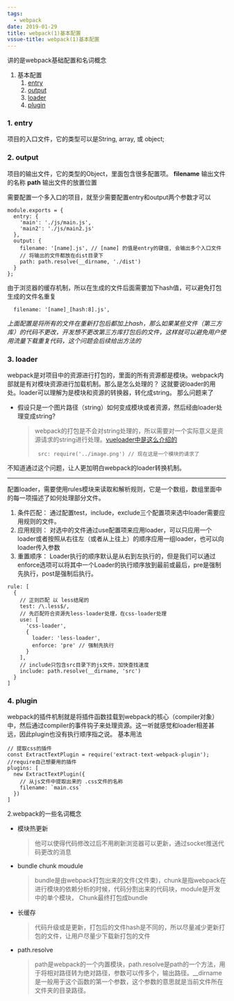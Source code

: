 ```yaml
---
tags:
  - webpack
date: 2019-01-29
title: webpack(1)基本配置
vssue-title: webpack(1)基本配置
---
```


讲的是webpack基础配置和名词概念

<!-- more -->

1. 基本配置
    1. [entry](#_1-entry)
    2. [output](#_2-output)
    3. [loader](#_3-loader)
    4. [plugin](#_4-plugin)

### 1. entry

项目的入口文件，它的类型可以是String, array, 或 object;


### 2. output

项目的输出文件，它的类型的Object，里面包含很多配置项。
<b>filename</b>  输出文件的名称
<b>path</b>  输出文件的放置位置

需要配置一个多入口的项目，就至少需要配置entry和output两个参数才可以
```
module.exports = {
  entry: {
    'main': './js/main.js',
    'main2': './js/main2.js'
  },
  output: {
    filename: '[name].js', // [name] 的值是entry的键值, 会输出多个入口文件
    // 将输出的文件都放在dist目录下
    path: path.resolve(__dirname, './dist')
  }
};
```
由于浏览器的缓存机制，所以在生成的文件后面需要加下hash值，可以避免打包生成的文件名重复
```
  filename: '[name]_[hash:8].js',
```
_上面配置是将所有的文件在重新打包后都加上hash，那么如果某些文件（第三方库）的代码不更改，开发想不更改第三方库打包后的文件，这样就可以避免用户使用流量下载重复代码，这个问题会后续给出方法的_

### 3. loader

webpack是对项目中的资源进行打包的，里面的所有资源都是模块。webpack内部就是有对模块资源进行加载机制。那么是怎么处理的？
这就要说loader的用处。loader可以理解为是模块和资源的转换器，转化成string。
那么问题来了
*  假设只是一个图片路径（string）如何变成模块或者资源，然后经由loader处理变成string?
    >  webpack的打包是不会对string处理的，所以需要对一个实际意义是资源请求的string进行处理。[vueloader中是这么介绍的](https://vue-loader.vuejs.org/zh/guide/asset-url.html)
    > ```
    >  src: require('../image.png') // 现在这是一个模块的请求了
    >```

不知道通过这个问题，让人更加明白webpack的loader转换机制。

----
配置loader，需要使用rules模块来读取和解析规则，它是一个数组，数组里面中的每一项描述了如何处理部分文件。
1. 条件匹配： 通过配置test，include，exclude三个配置项来选中loader需要应用规则的文件。
2. 应用规则： 对选中的文件通过use配置项来应用loader，可以只应用一个loader或者按照从右往左（或者从上往上）的顺序应用一组loader，也可以向loader传入参数
3. 重置顺序： Loader执行的顺序默认是从右到左执行的，但是我们可以通过enforce选项可以将其中一个Loader的执行顺序放到最前或最后，pre是强制先执行，post是强制后执行。
```
rule: [
  {
    // 正则匹配 以 less结尾的
    test: /\.less$/,
    // 先匹配符合资源先less-loader处理，在css-loader处理
    use: [
      'css-loader',
      {
        loader: 'less-loader',
        enforce: 'pre' // 强制先执行
      }
    ],
    // include只包含src目录下的js文件，加快查找速度
    include: path.resolve(__dirname, 'src')
  }
]
```


### 4. plugin

webpack的插件机制就是将插件函数挂载到webpack的核心（compiler对象）中，然后通过compiler的事件钩子来处理资源。这一听就感觉和loader相差甚远，因此plugin也没有执行顺序指之说。
基本用法

```
// 提取css的插件
const ExtractTextPlugin = require('extract-text-webpack-plugin'); //require自己想要用的插件
plugins: [
  new ExtractTextPlugin({
    // 从js文件中提取出来的 .css文件的名称
    filename: `main.css`
  })
]
```

2.webpack的一些名词概念

*  模块热更新
    >  他可以使得代码修改过后不用刷新浏览器可以更新，通过socket推送代码更改的消息

*  bundle  chunk  moudule
    >  bundle是由webpack打包出来的文件(文件束)，chunk是指webpack在进行模块的依赖分析的时候，代码分割出来的代码块，module是开发中的单个模块，
Chunk最终打包成bundle

*  长缓存
    >  代码升级或是更新，打包后的文件hash是不同的，所以尽量减少更新打包的文件，让用户尽量少下载新打包的文件

*  path.resolve 
    >  path是webpack的一个内置模块，path.resolve是path的一个方法，用于将相对路径转为绝对路径，参数可以传多个，输出路径。__dirname是一般用于这个函数的第一个参数，这个参数的意思就是当前文件所在文件夹的目录路径。